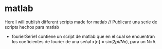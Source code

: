 # matlab
Here I will publish different scripts made for matlab // Publicaré una serie de scripts hechos para matlab

+ fourierSerie1 contiene un script de matlab que en el cual se encuentran los coeficientes de fourier de una señal x[n] = sin(2*pi/N*n), para un N=5. 
